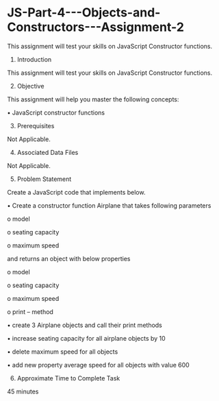 # JS-Part-4---Objects-and-Constructors---Assignment-2
This assignment will test your skills on JavaScript Constructor functions.

1. Introduction

This assignment will test your skills on JavaScript Constructor functions.

2. Objective

This assignment will help you master the following concepts:

• JavaScript constructor functions

3. Prerequisites

Not Applicable.

4. Associated Data Files

Not Applicable.

5. Problem Statement

Create a JavaScript code that implements below.

• Create a constructor function Airplane that takes following parameters

o model

o seating capacity

o maximum speed

and returns an object with below properties

o model

o seating capacity

o maximum speed

o print – method

• create 3 Airplane objects and call their print methods

• increase seating capacity for all airplane objects by 10

• delete maximum speed for all objects

• add new property average speed for all objects with value 600

6. Approximate Time to Complete Task

45 minutes

